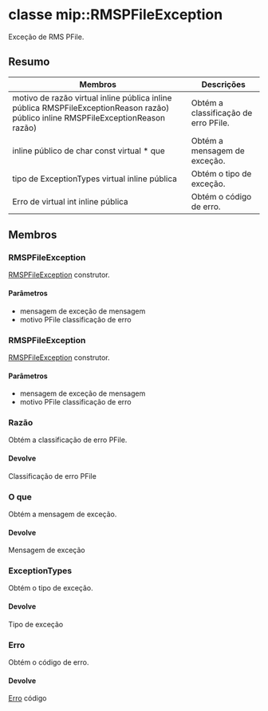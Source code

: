 # <a name="class-miprmspfileexception"></a>classe mip::RMSPFileException 
Exceção de RMS PFile.
## <a name="summary"></a>Resumo
 Membros                        | Descrições                                
--------------------------------|---------------------------------------------
motivo de razão virtual inline pública inline pública RMSPFileExceptionReason razão) público inline RMSPFileExceptionReason razão) | Obtém a classificação de erro PFile.
inline público de char const virtual * que | Obtém a mensagem de exceção.
tipo de ExceptionTypes virtual inline pública | Obtém o tipo de exceção.
Erro de virtual int inline pública | Obtém o código de erro.
## <a name="members"></a>Membros
### <a name="rmspfileexception"></a>RMSPFileException
[RMSPFileException](#classmip_1_1_r_m_s_p_file_exception) construtor.
#### <a name="parameters"></a>Parâmetros
* mensagem de exceção de mensagem 
* motivo PFile classificação de erro
### <a name="rmspfileexception"></a>RMSPFileException
[RMSPFileException](#classmip_1_1_r_m_s_p_file_exception) construtor.
#### <a name="parameters"></a>Parâmetros
* mensagem de exceção de mensagem 
* motivo PFile classificação de erro
### <a name="reason"></a>Razão
Obtém a classificação de erro PFile.
#### <a name="returns"></a>Devolve
Classificação de erro PFile
### <a name="what"></a>O que
Obtém a mensagem de exceção.
#### <a name="returns"></a>Devolve
Mensagem de exceção
### <a name="exceptiontypes"></a>ExceptionTypes
Obtém o tipo de exceção.
#### <a name="returns"></a>Devolve
Tipo de exceção
### <a name="error"></a>Erro
Obtém o código de erro.
#### <a name="returns"></a>Devolve
[Erro](#classmip_1_1_error) código
